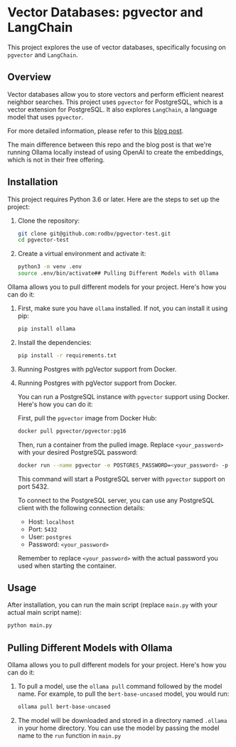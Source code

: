 # Vector Databases: pgvector and LangChain

This project explores the use of vector databases, specifically focusing on `pgvector` and `LangChain`. 

## Overview

Vector databases allow you to store vectors and perform efficient nearest neighbor searches. This project uses `pgvector` for PostgreSQL, which is a vector extension for PostgreSQL. It also explores `LangChain`, a language model that uses `pgvector`.

For more detailed information, please refer to this [blog post](https://bugbytes.io/posts/vector-databases-pgvector-and-langchain/). 

The main difference between this repo and the blog post is that we're running Ollama locally instead of using OpenAI to create the embeddings, which is not in their free offering.

## Installation

This project requires Python 3.6 or later. Here are the steps to set up the project:

1. Clone the repository:
    ```bash
    git clone git@github.com:rodbv/pgvector-test.git
    cd pgvector-test
    ```

2. Create a virtual environment and activate it:
    ```bash
    python3 -m venv .env
    source .env/bin/activate## Pulling Different Models with Ollama

Ollama allows you to pull different models for your project. Here's how you can do it:

1. First, make sure you have `ollama` installed. If not, you can install it using pip:
    ```bash
    pip install ollama
    ```

2. Install the dependencies:
    ```bash
    pip install -r requirements.txt
    ```

3. Running Postgres with pgVector support from Docker.

3. Running Postgres with pgVector support from Docker.

    You can run a PostgreSQL instance with `pgvector` support using Docker. Here's how you can do it:

    First, pull the `pgvector` image from Docker Hub:
    ```bash
    docker pull pgvector/pgvector:pg16
    ```

    Then, run a container from the pulled image. Replace `<your_password>` with your desired PostgreSQL password:
    ```bash
    docker run --name pgvector -e POSTGRES_PASSWORD=<your_password> -p 5432:5432 -d pgvector/pgvector:pg16
    ```

    This command will start a PostgreSQL server with `pgvector` support on port 5432. 

    To connect to the PostgreSQL server, you can use any PostgreSQL client with the following connection details:
    - Host: `localhost`
    - Port: `5432`
    - User: `postgres`
    - Password: `<your_password>`

    Remember to replace `<your_password>` with the actual password you used when starting the container.


## Usage

After installation, you can run the main script (replace `main.py` with your actual main script name):

```bash
python main.py
```

## Pulling Different Models with Ollama

Ollama allows you to pull different models for your project. Here's how you can do it:

1. To pull a model, use the `ollama pull` command followed by the model name. For example, to pull the `bert-base-uncased` model, you would run:
    ```bash
    ollama pull bert-base-uncased
    ```

2. The model will be downloaded and stored in a directory named `.ollama` in your home directory. You can use the model by passing the model name to the `run` function in `main.py`


